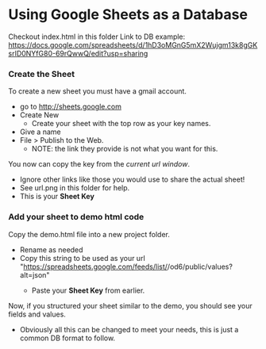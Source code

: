 # Using Google Sheets as a Database 
Checkout index.html in this folder
Link to DB example: https://docs.google.com/spreadsheets/d/1hD3oMGnG5mX2Wujgm13k8gGKsrID0NYfG80-69rQwwQ/edit?usp=sharing

### Create the Sheet
To create a new sheet you must have a gmail account. 
* go to http://sheets.google.com 
* Create New
  * Create your sheet with the top row as your key names. 
* Give a name
* File > Publish to the Web.
  * NOTE: the link they provide is not what you want for this. 

You now can copy the key from the *current url window*.
* Ignore other links like those you would use to share the actual sheet! 
* See url.png in this folder for help.
* This is your **Sheet Key**

### Add your sheet to demo html code
Copy the demo.html file into a new project folder.
* Rename as needed
* Copy this string to be used as your url "https://spreadsheets.google.com/feeds/list/<Your Key Here>/od6/public/values?alt=json"
  * Paste your **Sheet Key** from earlier. 

Now, if you structured your sheet similar to the demo, you should see your fields and values. 
* Obviously all this can be changed to meet your needs, this is just a common DB format to follow. 
